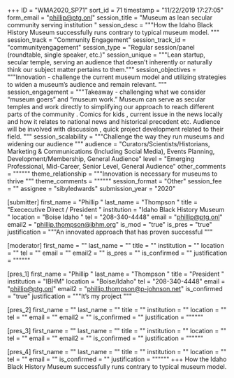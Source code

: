 +++
ID = "WMA2020_SP71"
sort_id = 71
timestamp = "11/22/2019 17:27:05"
form_email = "phillip@ptg.onl"
session_title = "Museum as  lean secular community serving institution "
session_desc = """How the Idaho Black History Museum successfully runs contrary to typical museum model.  """
session_track = "Community Engagement"
session_track_id = "communityengagement"
session_type = "Regular session/panel (roundtable, single speaker, etc.)"
session_unique = """Lean startup, secular temple, serving an audience that doesn’t inherently or naturally think our subject matter pertains to them."""
session_objectives = """Innovation -  challenge the current museum model and utilizing  strategies  to widen a museum’s  audience and remain relevant. """
session_engagement = """Takeaway - challenging what we consider “museum goers”  and “museum work.” Museum can serve as secular temples and work directly to simplifying our approach to reach different parts of the community . Comics for kids , current issue in the news locally and how it relates to national news and historical precedent etc. Audience will be involved with discussion , quick project development related to their field.  """
session_scalability = """Challenge the way they run museums and widening our audience """
audience = "Curators/Scientists/Historians, Marketing & Communications (Including Social Media), Events Planning, Development/Membership, General Audience"
level = "Emerging Professional, Mid-Career, Senior Level, General Audience"
other_comments = """"""
theme_relationship = """Innovation is necessary for museums to thrive """
theme_comments = """"""
session_format = "Other"
session_fee = ""
assignee = "sibyledwards"
submission_year = "2020"

[submitter]
first_name = "Phillip "
last_name = "Thompson "
title = "Exececutive Direct / President  "
institution = "Idaho Black History Museum "
location = "Boise Idaho "
tel = "208-340-4448"
email = "phillip@ptg.onl"
email2 = "phillip.thompson@ibhm.org"
is_mod = "true"
is_pres = "true"
justification = """An innovated approach that has proven successful """

[moderator]
first_name = ""
last_name = ""
title = ""
institution = ""
location = ""
tel = ""
email = ""
email2 = ""
is_pres = ""
is_confirmed = ""
justification = """"""

[pres_1]
first_name = "Phillip "
last_name = "Thompson "
title = "President "
institution = "IBHM"
location = "Boise/Idaho"
tel = "208-340-4448"
email = "phillip@ptg.onl"
email2 = "phillip.thompson@p-johnson.net"
is_confirmed = "true"
justification = """It’s my project """

[pres_2]
first_name = ""
last_name = ""
title = ""
institution = ""
location = ""
tel = ""
email = ""
email2 = ""
is_confirmed = ""
justification = """"""

[pres_3]
first_name = ""
last_name = ""
title = ""
institution = ""
location = ""
tel = ""
email = ""
email2 = ""
is_confirmed = ""
justification = """"""

[pres_4]
first_name = ""
last_name = ""
title = ""
institution = ""
location = ""
tel = ""
email = ""
is_confirmed = ""
justification = """"""
+++
How the Idaho Black History Museum successfully runs contrary to typical museum model.  